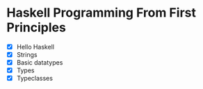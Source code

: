 # Haskell Programming From First Principles

- [x] Hello Haskell
- [x] Strings
- [x] Basic datatypes
- [x] Types
- [x] Typeclasses
